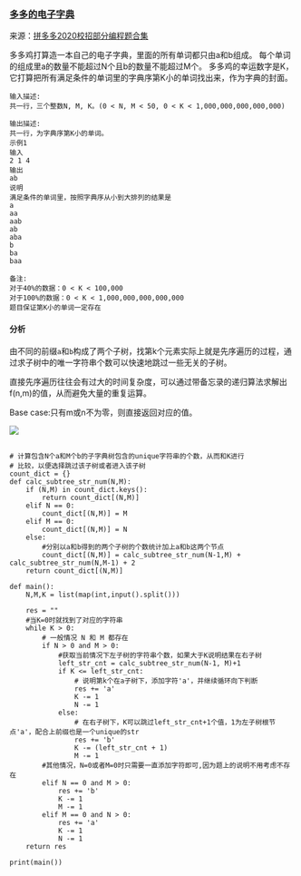 ### [多多的电子字典](<https://www.nowcoder.com/questionTerminal/061d419c7cea4c658ee0484654b11c3e>)

来源：[拼多多2020校招部分编程题合集](<https://www.nowcoder.com/test/23354036/summary>)

多多鸡打算造一本自己的电子字典，里面的所有单词都只由a和b组成。
 每个单词的组成里a的数量不能超过N个且b的数量不能超过M个。
 多多鸡的幸运数字是K，它打算把所有满足条件的单词里的字典序第K小的单词找出来，作为字典的封面。  

```
输入描述:
共一行，三个整数N, M, K。(0 < N, M < 50, 0 < K < 1,000,000,000,000,000)

输出描述:
共一行，为字典序第K小的单词。
示例1
输入
2 1 4
输出
ab
说明
满足条件的单词里，按照字典序从小到大排列的结果是
a
aa
aab
ab
aba
b
ba
baa

备注:
对于40%的数据：0 < K < 100,000
对于100%的数据：0 < K < 1,000,000,000,000,000
题目保证第K小的单词一定存在
```

#### 分析

由不同的前缀`a`和`b`构成了两个子树，找第k个元素实际上就是先序遍历的过程，通过求子树中的唯一字符串个数可以快速地跳过一些无关的子树。

直接先序遍历往往会有过大的时间复杂度，可以通过带备忘录的递归算法求解出f(n,m)的值，从而避免大量的重复运算。

Base case:只有m或n不为零，则直接返回对应的值。

![](https://wx3.sinaimg.cn/large/006dXJzOly1ggl05ern6oj30rm0bn7wh.jpg)

```

# 计算包含N个a和M个b的子字典树包含的unique字符串的个数，从而和K进行
# 比较，以便选择跳过该子树或者进入该子树
count_dict = {}
def calc_subtree_str_num(N,M):
    if (N,M) in count_dict.keys():
        return count_dict[(N,M)]
    elif N == 0:
        count_dict[(N,M)] = M
    elif M == 0:
        count_dict[(N,M)] = N
    else:
        #分别以a和b得到的两个子树的个数统计加上a和b这两个节点
        count_dict[(N,M)] = calc_subtree_str_num(N-1,M) + calc_subtree_str_num(N,M-1) + 2
    return count_dict[(N,M)]

def main():
    N,M,K = list(map(int,input().split()))
    
    res = ""
    #当K=0时就找到了对应的字符串
    while K > 0:
        # 一般情况 N 和 M 都存在
        if N > 0 and M > 0:
            #获取当前情况下左子树的字符串个数，如果大于K说明结果在右子树
            left_str_cnt = calc_subtree_str_num(N-1, M)+1
            if K <= left_str_cnt:
                # 说明第k个在a子树下，添加字符'a'，并继续循环向下判断
                res += 'a'
                K -= 1 
                N -= 1
            else:
                # 在右子树下，K可以跳过left_str_cnt+1个值，1为左子树根节点'a'，配合上前缀也是一个unique的str
                res += 'b'
                K -= (left_str_cnt + 1)
                M -= 1
        #其他情况，N=0或者M=0时只需要一直添加字符即可,因为题上的说明不用考虑不存在
        elif N == 0 and M > 0:
            res += 'b'
            K -= 1
            M -= 1
        elif M == 0 and N > 0:
            res += 'a'
            K -= 1
            N -= 1
    return res
    
print(main())
```

